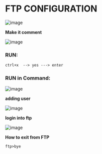 
# FTP CONFIGURATION
![image](https://user-images.githubusercontent.com/77873383/172044660-bea394fb-d957-403a-8b4c-b0391e9c2341.png)

**Make it comment**

![image](https://user-images.githubusercontent.com/77873383/172044764-482ae945-7875-4187-8a79-6488b236ee38.png)

### RUN:
```txt
ctrl+x  --> yes ---> enter
```

### RUN in Command:

![image](https://user-images.githubusercontent.com/77873383/172045070-3c4603a9-4138-46da-92bf-3010ae90b1b5.png)

**adding user**

![image](https://user-images.githubusercontent.com/77873383/172045097-022d70e7-155f-4242-b6c9-fd962ee9b366.png)


**login into ftp**

![image](https://user-images.githubusercontent.com/77873383/172045109-5e81cfa2-023a-4903-a77a-09b754f4d966.png)

**How to exit from FTP**
```txt
ftp>bye
```
